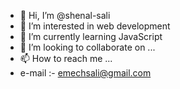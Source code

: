 - 👋 Hi, I’m @shenal-sali
- 👀 I’m interested in web development
- 🌱 I’m currently learning JavaScript
- 💞️ I’m looking to collaborate on ...
- 📫 How to reach me ...
-   e-mail :- emechsali@gmail.com

<!---
shenal-sali/shenal-sali is a ✨ special ✨ repository because its `README.md` (this file) appears on your GitHub profile.
You can click the Preview link to take a look at your changes.
--->
